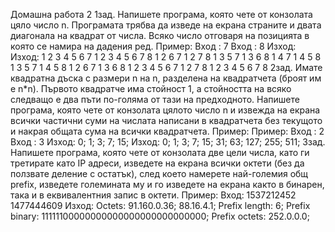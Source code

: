 Домашна работа 2
1зад. Напишете програма, която чете от конзолата цяло число n. Програмата трябва да изведе на 
екрана страните и двата диагонала на квадрат от числа. Всяко число отговаря на позицията в 
която се намира на дадения ред.
Пример:
Вход : 7 Вход : 8
Изход: Изход:
1 2 3 4 5 6 7 1 2 3 4 5 6 7 8
1 2 6 7 1 2 7 8
1 3 5 7 1 3 6 8
1 4 7 1 4 5 8
1 3 5 7 1 4 5 8
1 2 6 7 1 3 6 8
1 2 3 4 5 6 7 1 2 7 8
1 2 3 4 5 6 7 8
2зад. Имате квадратна дъска с размери n на n, разделена на квадратчета (броят им е n*n). Първото 
квадратче има стойност 1, а стойността на всяко следващо е два пъти по-голяма от тази на 
предходното. Напишете програма, която чете от конзолата цялото число n и извежда на екрана 
всички частични суми на числата написани в квадратчета без текущото и накрая общата сума на 
всички квадратчета.
Пример: Пример:
Вход : 2 Вход : 3
Изход: 0; 1; 3; 7; 15; Изход: 0; 1; 3; 7; 15; 31; 63; 127; 255; 511;
3зад. Напишете програма, която чете от конзолата две цели числа, като ги третирате като IP
адреси, изведете на екрана всички октети (без да ползвате деление с остатък), след което намерете 
най-големия общ prefix, изведете големината му и го изведете на екрана както в бинарен, така и в 
еквивалентния запис в октети.
Пример:
Вход:
1537212452
1477444609
Изход:
Octets: 91.160.0.36; 88.16.4.1;
Prefix length: 6;
Prefix binary: 11111100000000000000000000000000; 
Prefix octets: 252.0.0.0;
